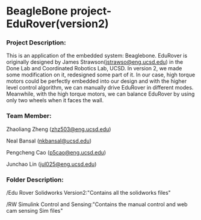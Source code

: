 # BeagleBone project-EduRover(version2)

### Project Description:

This is an application of the embedded system: Beaglebone. EduRover is originally designed by James Strawson(jstrawso@eng.ucsd.edu) in the Done Lab and Coordinated Robotics Lab, UCSD. In version 2, we made some modification on it, redesigned some part of it. In our case, high torque motors could be perfectly embedded into our design and with the higher level control algorithm, we can manually drive EduRover in different modes. Meanwhile, with the high torque motors, we can balance EduRover by using only two wheels when it faces the wall.      

### Team Member:

Zhaoliang Zheng (zhz503@eng.ucsd.edu)

Neal Bansal (nkbansal@ucsd.edu)

Pengcheng Cao (p5cao@eng.ucsd.edu)

Junchao Lin (jul025@eng.ucsd.edu)

### Folder Description:

/Edu Rover Solidworks Version2:"Contains all the solidworks files"

/RW Simulink Control and Sensing:"Contains the manual control and web cam sensing Sim files"
